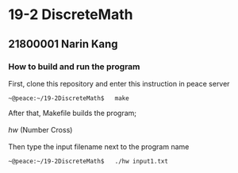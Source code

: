 # 19-2 DiscreteMath
## 21800001 Narin Kang
### How to build and run the program
First, clone this repository and enter this instruction in peace server
~~~
~@peace:~/19-2DiscreteMath$   make
~~~
After that, Makefile builds the program; 
<br>  
  _hw_ (Number Cross)<br> 
<br>
Then type the input filename next to the program name
~~~
~@peace:~/19-2DiscreteMath$   ./hw input1.txt
~~~
